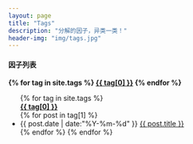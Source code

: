 ```yaml
---
layout: page
title: "Tags"
description: "分解的因子，异类一类！"
header-img: "img/tags.jpg"
---
```


<style type="text/css">
    .tag-top{
        list-style:none;
        font-weight:bold;
    }；
</style>
<style type="text/css">
    .listing-seperator{
        list-style:none;
        font-weight:bold;
    }；
</style>

#### 因子列表

<div id='tag_cloud' class="tag-top">
{% for tag in site.tags %}
<a href="#{{ tag[0] }}" title="{{ tag[0] }}" rel="{{ tag[1].size }}">{{ tag[0] }}</a>
{% endfor %}
</div>

<ul class="listing">
{% for tag in site.tags %}
  <li class="listing-seperator" id="{{ tag[0] }}">
  <a href="#top" title="{{ tag[0] }}" rel="{{ tag[1].site}}">{{ tag[0] }}</a>
  </li>
{% for post in tag[1] %}
  <li class="listing-item">
  <time datetime="{{ post.date | date:"%Y-%m-%d" }}">{{ post.date | date:"%Y-%m-%d" }}</time>
  <a href="{{ post.url }}" title="{{ post.title }}">{{ post.title }}</a>
  </li>
{% endfor %}
{% endfor %}
</ul>

<script src="/media/js/jquery.tagcloud.js" type="text/javascript" charset="utf-8"></script>
<script language="javascript">
$.fn.tagcloud.defaults = {
    size: {start: 1, end: 1, unit: 'em'},
      color: {start: '#f8e0e6', end: '#ff3333'}
};

$(function () {
    $('#tag_cloud a').tagcloud();
});
</script>
